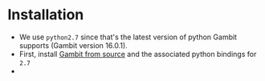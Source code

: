 # Installation

- We use `python2.7` since that's the latest version of python Gambit
  supports (Gambit version 16.0.1).
- First, install [Gambit from source](https://gambitproject.readthedocs.io/en/latest/build.html#building-from-git-repository) 
  and the associated python bindings for `2.7`
- 
